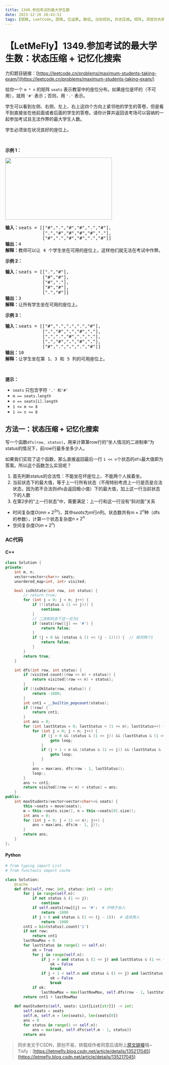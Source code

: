 ```yaml
---
title: 1349.参加考试的最大学生数
date: 2023-12-26 10:43:51
tags: [题解, LeetCode, 困难, 位运算, 数组, 动态规划, 状态压缩, 矩阵, 深度优先搜索, DFS, 记忆化搜索]
---
```


# 【LetMeFly】1349.参加考试的最大学生数：状态压缩 + 记忆化搜索

力扣题目链接：[https://leetcode.cn/problems/maximum-students-taking-exam/](https://leetcode.cn/problems/maximum-students-taking-exam/)

<p>给你一个&nbsp;<code>m&nbsp;* n</code>&nbsp;的矩阵 <code>seats</code>&nbsp;表示教室中的座位分布。如果座位是坏的（不可用），就用&nbsp;<code>&#39;#&#39;</code>&nbsp;表示；否则，用&nbsp;<code>&#39;.&#39;</code>&nbsp;表示。</p>

<p>学生可以看到左侧、右侧、左上、右上这四个方向上紧邻他的学生的答卷，但是看不到直接坐在他前面或者后面的学生的答卷。请你计算并返回该考场可以容纳的一起参加考试且无法作弊的最大学生人数。</p>

<p>学生必须坐在状况良好的座位上。</p>

<p>&nbsp;</p>

<p><strong>示例 1：</strong></p>

<p><img src="https://assets.leetcode-cn.com/aliyun-lc-upload/uploads/2020/02/09/image.png" style="height: 197px; width: 339px;"></p>

<pre><strong>输入：</strong>seats = [[&quot;#&quot;,&quot;.&quot;,&quot;#&quot;,&quot;#&quot;,&quot;.&quot;,&quot;#&quot;],
&nbsp;             [&quot;.&quot;,&quot;#&quot;,&quot;#&quot;,&quot;#&quot;,&quot;#&quot;,&quot;.&quot;],
&nbsp;             [&quot;#&quot;,&quot;.&quot;,&quot;#&quot;,&quot;#&quot;,&quot;.&quot;,&quot;#&quot;]]
<strong>输出：</strong>4
<strong>解释：</strong>教师可以让 4 个学生坐在可用的座位上，这样他们就无法在考试中作弊。 
</pre>

<p><strong>示例 2：</strong></p>

<pre><strong>输入：</strong>seats = [[&quot;.&quot;,&quot;#&quot;],
&nbsp;             [&quot;#&quot;,&quot;#&quot;],
&nbsp;             [&quot;#&quot;,&quot;.&quot;],
&nbsp;             [&quot;#&quot;,&quot;#&quot;],
&nbsp;             [&quot;.&quot;,&quot;#&quot;]]
<strong>输出：</strong>3
<strong>解释：</strong>让所有学生坐在可用的座位上。
</pre>

<p><strong>示例 3：</strong></p>

<pre><strong>输入：</strong>seats = [[&quot;#&quot;,&quot;.&quot;,&quot;<strong>.</strong>&quot;,&quot;.&quot;,&quot;#&quot;],
&nbsp;             [&quot;<strong>.</strong>&quot;,&quot;#&quot;,&quot;<strong>.</strong>&quot;,&quot;#&quot;,&quot;<strong>.</strong>&quot;],
&nbsp;             [&quot;<strong>.</strong>&quot;,&quot;.&quot;,&quot;#&quot;,&quot;.&quot;,&quot;<strong>.</strong>&quot;],
&nbsp;             [&quot;<strong>.</strong>&quot;,&quot;#&quot;,&quot;<strong>.</strong>&quot;,&quot;#&quot;,&quot;<strong>.</strong>&quot;],
&nbsp;             [&quot;#&quot;,&quot;.&quot;,&quot;<strong>.</strong>&quot;,&quot;.&quot;,&quot;#&quot;]]
<strong>输出：</strong>10
<strong>解释：</strong>让学生坐在第 1、3 和 5 列的可用座位上。
</pre>

<p>&nbsp;</p>

<p><strong>提示：</strong></p>

<ul>
	<li><code>seats</code>&nbsp;只包含字符&nbsp;<code>&#39;.&#39;&nbsp;和</code><code>&#39;#&#39;</code></li>
	<li><code>m ==&nbsp;seats.length</code></li>
	<li><code>n ==&nbsp;seats[i].length</code></li>
	<li><code>1 &lt;= m &lt;= 8</code></li>
	<li><code>1 &lt;= n &lt;= 8</code></li>
</ul>


    
## 方法一：状态压缩 + 记忆化搜索

写一个函数```dfs(row, status)```，用来计算第row行的“坐人情况的二进制串”为status的情况下，前row行最多坐多少人。

如果我们实现了这个函数，那么直接返回最后一行 ```1 << n```个状态的```dfs```最大值即为答案。所以这个函数怎么实现呢？

1. 首先判断status的合法性：不能坐在坏座位上、不能两个人挨着坐。
2. 当前状态下的最大值，等于上一行所有状态（不用特别考虑上一行是否是合法状态，因为若不合法则dfs会返回极小值）下的最大值，加上这一行当前状态下的人数
3. 在第2步的“上一行状态”中，需要满足：上一行和这一行没有“斜对面”关系

+ 时间复杂度$O(mn\times 2^{2n})$，其中$seats$为$m$行$n$列。状态数共有$m\times 2^n$种（dfs的参数），计算一个状态复杂度$n\times 2^n$
+ 空间复杂度$O(m\times 2^n)$

### AC代码

#### C++

```cpp
class Solution {
private:
    int m, n;
    vector<vector<char>> seats;
    unordered_map<int, int> visited;

    bool isOkState(int row, int status) {
        // return true;
        for (int j = 0; j < n; j++) {
            if (!(status & (1 << j))) {
                continue;
            }
            // 二进制状态下这一位为1
            if (seats[row][j] == '#') {
                return false;
            }
            if (j > 0 && (status & (1 << (j - 1)))) {  // 相邻两个1
                return false;
            }
        }
        return true;
    }

    int dfs(int row, int status) {
        if (visited.count((row << n) + status)) {
            return visited[(row << n) + status];
        }
        if (!isOkState(row, status)) {
            return -1000;
        }
        int cnt1 = __builtin_popcount(status);
        if (!row) {
            return cnt1;
        }
        int ans = 0;
        for (int lastStatus = 0; lastStatus < (1 << n); lastStatus++) {
            for (int j = 0; j < n; j++) {
                if (j > 0 && (status & (1 << j)) && (lastStatus & (1 << (j - 1)))) {
                    goto loop;
                }
                if (j + 1 < n && (status & (1 << j)) && (lastStatus & (1 << (j + 1)))) {
                    goto loop;
                }
            }
            ans = max(ans, dfs(row - 1, lastStatus));
            loop:;
        }
        ans += cnt1;
        return visited[(row << n) + status] = ans;
    }
public:
    int maxStudents(vector<vector<char>>& seats) {
        this->seats = move(seats);
        m = this->seats.size(), n = this->seats[0].size();
        int ans = 0;
        for (int j = 0; j < (1 << n); j++) {
            ans = max(ans, dfs(m - 1, j));
        }
        return ans;
    }
};
```

#### Python

```python
# from typing import List
# from functools import cache

class Solution:
    @cache
    def dfs(self, row: int, status: int) -> int:
        for j in range(self.n):
            if not status & (1 << j):
                continue
            if self.seats[row][j] == '#':  # 坏椅子坐人
                return -1000
            if j > 0 and status & (1 << (j - 1)):  # 连续两人
                return -1000
        cnt1 = bin(status).count('1')
        if not row:
            return cnt1
        lastRowMax = 0
        for lastStatus in range(1 << self.n):
            ok = True
            for j in range(self.n):
                if j > 0 and status & (1 << j) and lastStatus & (1 << (j - 1)):
                    ok = False
                    break
                if j + 1 < self.n and status & (1 << j) and lastStatus & (1 << (j + 1)):
                    ok = False
                    break
            if ok:
                lastRowMax = max(lastRowMax, self.dfs(row - 1, lastStatus))
        return cnt1 + lastRowMax
    
    def maxStudents(self, seats: List[List[str]]) -> int:
        self.seats = seats
        self.m, self.n = len(seats), len(seats[0])
        ans = 0
        for status in range(1 << self.n):
            ans = max(ans, self.dfs(self.m - 1, status))
        return ans

```

> 同步发文于CSDN，原创不易，转载经作者同意后请附上[原文链接](https://blog.tisfy.eu.org/2023/12/26/LeetCode%201349.%E5%8F%82%E5%8A%A0%E8%80%83%E8%AF%95%E7%9A%84%E6%9C%80%E5%A4%A7%E5%AD%A6%E7%94%9F%E6%95%B0/)哦~
> Tisfy：[https://letmefly.blog.csdn.net/article/details/135217045](https://letmefly.blog.csdn.net/article/details/135217045)
